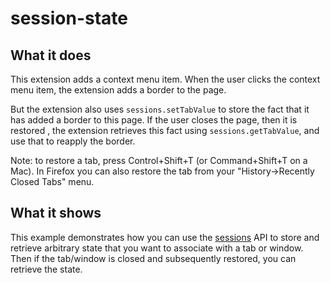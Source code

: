 # session-state

## What it does

This extension adds a context menu item. When the user clicks the context menu item, the extension adds a border to the page.

But the extension also uses `sessions.setTabValue` to store the fact that it has added a border to this page. If the user closes the page, then it is restored , the extension retrieves this fact using `sessions.getTabValue`, and use that to reapply the border.

Note: to restore a tab, press Control+Shift+T (or Command+Shift+T on a Mac). In Firefox you can also restore the tab from your "History->Recently Closed Tabs" menu.

## What it shows

This example demonstrates how you can use the [sessions](https://developer.mozilla.org/en-US/Add-ons/WebExtensions/API/sessions) API to store and retrieve arbitrary state that you want to associate with a tab or window. Then if the tab/window is closed and subsequently restored, you can retrieve the state.
